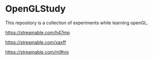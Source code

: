 # OpenGLStudy
This repository is a collection of experiments while learning openGL.

https://streamable.com/h47mp

https://streamable.com/xaxff

https://streamable.com/m9hro
